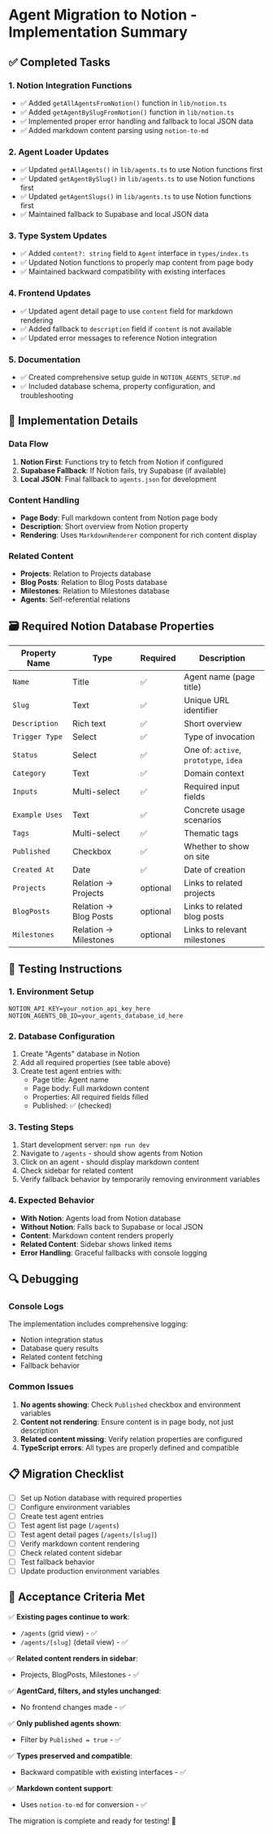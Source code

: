 # Agent Migration to Notion - Implementation Summary

## ✅ Completed Tasks

### 1. Notion Integration Functions
- ✅ Added `getAllAgentsFromNotion()` function in `lib/notion.ts`
- ✅ Added `getAgentBySlugFromNotion()` function in `lib/notion.ts`
- ✅ Implemented proper error handling and fallback to local JSON data
- ✅ Added markdown content parsing using `notion-to-md`

### 2. Agent Loader Updates
- ✅ Updated `getAllAgents()` in `lib/agents.ts` to use Notion functions first
- ✅ Updated `getAgentBySlug()` in `lib/agents.ts` to use Notion functions first
- ✅ Updated `getAgentSlugs()` in `lib/agents.ts` to use Notion functions first
- ✅ Maintained fallback to Supabase and local JSON data

### 3. Type System Updates
- ✅ Added `content?: string` field to `Agent` interface in `types/index.ts`
- ✅ Updated Notion functions to properly map content from page body
- ✅ Maintained backward compatibility with existing interfaces

### 4. Frontend Updates
- ✅ Updated agent detail page to use `content` field for markdown rendering
- ✅ Added fallback to `description` field if `content` is not available
- ✅ Updated error messages to reference Notion integration

### 5. Documentation
- ✅ Created comprehensive setup guide in `NOTION_AGENTS_SETUP.md`
- ✅ Included database schema, property configuration, and troubleshooting

## 🔧 Implementation Details

### Data Flow
1. **Notion First**: Functions try to fetch from Notion if configured
2. **Supabase Fallback**: If Notion fails, try Supabase (if available)
3. **Local JSON**: Final fallback to `agents.json` for development

### Content Handling
- **Page Body**: Full markdown content from Notion page body
- **Description**: Short overview from Notion property
- **Rendering**: Uses `MarkdownRenderer` component for rich content display

### Related Content
- **Projects**: Relation to Projects database
- **Blog Posts**: Relation to Blog Posts database  
- **Milestones**: Relation to Milestones database
- **Agents**: Self-referential relations

## 🗃️ Required Notion Database Properties

| Property Name  | Type                  | Required | Description                                                 |
| -------------- | --------------------- | -------- | ----------------------------------------------------------- |
| `Name`         | Title                 | ✅        | Agent name (page title)                                     |
| `Slug`         | Text                  | ✅        | Unique URL identifier                                       |
| `Description`  | Rich text             | ✅        | Short overview                                              |
| `Trigger Type` | Select                | ✅        | Type of invocation                                          |
| `Status`       | Select                | ✅        | One of: `active`, `prototype`, `idea`                       |
| `Category`     | Text                  | ✅        | Domain context                                              |
| `Inputs`       | Multi-select          | ✅        | Required input fields                                       |
| `Example Uses` | Text                  | ✅        | Concrete usage scenarios                                    |
| `Tags`         | Multi-select          | ✅        | Thematic tags                                               |
| `Published`    | Checkbox              | ✅        | Whether to show on site                                     |
| `Created At`   | Date                  | ✅        | Date of creation                                            |
| `Projects`     | Relation → Projects   | optional | Links to related projects                                   |
| `BlogPosts`    | Relation → Blog Posts | optional | Links to related blog posts                                 |
| `Milestones`   | Relation → Milestones | optional | Links to relevant milestones                                |

## 🚀 Testing Instructions

### 1. Environment Setup
```env
NOTION_API_KEY=your_notion_api_key_here
NOTION_AGENTS_DB_ID=your_agents_database_id_here
```

### 2. Database Configuration
1. Create "Agents" database in Notion
2. Add all required properties (see table above)
3. Create test agent entries with:
   - Page title: Agent name
   - Page body: Full markdown content
   - Properties: All required fields filled
   - Published: ✅ (checked)

### 3. Testing Steps
1. Start development server: `npm run dev`
2. Navigate to `/agents` - should show agents from Notion
3. Click on an agent - should display markdown content
4. Check sidebar for related content
5. Verify fallback behavior by temporarily removing environment variables

### 4. Expected Behavior
- **With Notion**: Agents load from Notion database
- **Without Notion**: Falls back to Supabase or local JSON
- **Content**: Markdown content renders properly
- **Related Content**: Sidebar shows linked items
- **Error Handling**: Graceful fallbacks with console logging

## 🔍 Debugging

### Console Logs
The implementation includes comprehensive logging:
- Notion integration status
- Database query results
- Related content fetching
- Fallback behavior

### Common Issues
1. **No agents showing**: Check `Published` checkbox and environment variables
2. **Content not rendering**: Ensure content is in page body, not just description
3. **Related content missing**: Verify relation properties are configured
4. **TypeScript errors**: All types are properly defined and compatible

## 📋 Migration Checklist

- [ ] Set up Notion database with required properties
- [ ] Configure environment variables
- [ ] Create test agent entries
- [ ] Test agent list page (`/agents`)
- [ ] Test agent detail pages (`/agents/[slug]`)
- [ ] Verify markdown content rendering
- [ ] Check related content sidebar
- [ ] Test fallback behavior
- [ ] Update production environment variables

## 🎯 Acceptance Criteria Met

✅ **Existing pages continue to work**:
- `/agents` (grid view) - ✅
- `/agents/[slug]` (detail view) - ✅

✅ **Related content renders in sidebar**:
- Projects, BlogPosts, Milestones - ✅

✅ **AgentCard, filters, and styles unchanged**:
- No frontend changes made - ✅

✅ **Only published agents shown**:
- Filter by `Published = true` - ✅

✅ **Types preserved and compatible**:
- Backward compatible with existing interfaces - ✅

✅ **Markdown content support**:
- Uses `notion-to-md` for conversion - ✅

The migration is complete and ready for testing! 🚀 